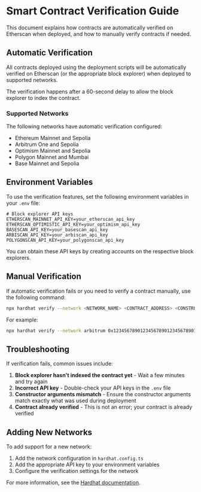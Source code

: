 # Smart Contract Verification Guide

This document explains how contracts are automatically verified on Etherscan when deployed, and how to manually verify contracts if needed.

## Automatic Verification

All contracts deployed using the deployment scripts will be automatically verified on Etherscan (or the appropriate block explorer) when deployed to supported networks.

The verification happens after a 60-second delay to allow the block explorer to index the contract.

### Supported Networks

The following networks have automatic verification configured:

- Ethereum Mainnet and Sepolia
- Arbitrum One and Sepolia
- Optimism Mainnet and Sepolia
- Polygon Mainnet and Mumbai
- Base Mainnet and Sepolia

## Environment Variables

To use the verification features, set the following environment variables in your `.env` file:

```
# Block explorer API keys
ETHERSCAN_MAINNET_API_KEY=your_etherscan_api_key
ETHERSCAN_OPTIMISTIC_API_KEY=your_optimism_api_key
BASESCAN_API_KEY=your_basescan_api_key
ARBISCAN_API_KEY=your_arbiscan_api_key
POLYGONSCAN_API_KEY=your_polygonscan_api_key
```

You can obtain these API keys by creating accounts on the respective block explorers.

## Manual Verification

If automatic verification fails or you need to verify a contract manually, use the following command:

```bash
npx hardhat verify --network <NETWORK_NAME> <CONTRACT_ADDRESS> <CONSTRUCTOR_ARGS>
```

For example:

```bash
npx hardhat verify --network arbitrum 0x1234567890123456789012345678901234567890 "0xabcdef..." "0x123456..." "0"
```

## Troubleshooting

If verification fails, common issues include:

1. **Block explorer hasn't indexed the contract yet** - Wait a few minutes and try again
2. **Incorrect API key** - Double-check your API keys in the `.env` file
3. **Constructor arguments mismatch** - Ensure the constructor arguments match exactly what was used during deployment
4. **Contract already verified** - This is not an error; your contract is already verified

## Adding New Networks

To add support for a new network:

1. Add the network configuration in `hardhat.config.ts`
2. Add the appropriate API key to your environment variables
3. Configure the verification settings for the network

For more information, see the [Hardhat documentation](https://hardhat.org/plugins/nomiclabs-hardhat-etherscan.html). 
